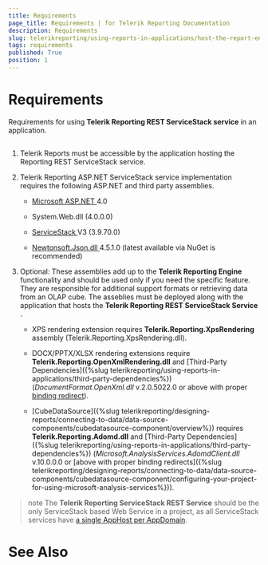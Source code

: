 ```yaml
---
title: Requirements
page_title: Requirements | for Telerik Reporting Documentation
description: Requirements
slug: telerikreporting/using-reports-in-applications/host-the-report-engine-remotely/telerik-reporting-rest-services/servicestack-implementation/requirements
tags: requirements
published: True
position: 1
---
```


# Requirements



Requirements for using __Telerik Reporting REST ServiceStack service__  in an application.       

## 

1. Telerik Reports must be accessible by the application hosting the Reporting REST ServiceStack service.             

1. Telerik Reporting ASP.NET ServiceStack service implementation requires               the following ASP.NET and third party assemblies.             

   + [Microsoft ASP.NET ](http://www.asp.net/)                   4.0                 

   + System.Web.dll (4.0.0.0)                     

   + [                       ServiceStack                     ](                       https://servicestack.net/                     )                   V3 (3.9.70.0)                 

   + [                       Newtonsoft.Json.dll                     ](                       http://json.codeplex.com/                     )                   4.5.1.0 (latest available via NuGet is recommended)                 

1. Optional:             These assemblies add up to the __Telerik Reporting Engine__  functionality and should be used only if you need the specific feature.               They are responsible for additional support formats or retrieving data from an OLAP cube. The asseblies must be deployed along with the               application that hosts the __Telerik Reporting REST ServiceStack Service__ .             

   + XPS rendering extension requires __Telerik.Reporting.XpsRendering__  assembly (Telerik.Reporting.XpsRendering.dll).                 

   + DOCX/PPTX/XLSX rendering extensions require __Telerik.Reporting.OpenXmlRendering.dll__                    and [Third-Party Dependencies]({%slug telerikreporting/using-reports-in-applications/third-party-dependencies%}) (*DocumentFormat.OpenXml.dll*  v.2.0.5022.0 or above with proper [binding redirect](http://msdn.microsoft.com/en-us/library/eftw1fys(v=vs.110).aspx)).                 

   + [CubeDataSource]({%slug telerikreporting/designing-reports/connecting-to-data/data-source-components/cubedatasource-component/overview%}) requires                   __Telerik.Reporting.Adomd.dll__  and [Third-Party Dependencies]({%slug telerikreporting/using-reports-in-applications/third-party-dependencies%})                   (*Microsoft.AnalysisServices.AdomdClient.dll*  v.10.0.0.0 or [above with proper binding redirects]({%slug telerikreporting/designing-reports/connecting-to-data/data-source-components/cubedatasource-component/configuring-your-project-for-using-microsoft-analysis-services%})).                 

>note The  __Telerik Reporting ServiceStack REST Service__  should be the only ServiceStack based Web Service in a project, as all ServiceStack services have [a single AppHost per AppDomain](                 http://mono.servicestack.net/ServiceStack.Hello/#AppHost               ).           


# See Also

